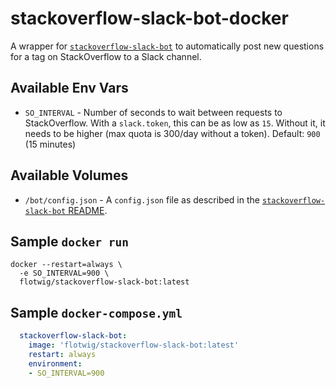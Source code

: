 # stackoverflow-slack-bot-docker

A wrapper for [`stackoverflow-slack-bot`][stackoverflow-slack-bot] to automatically post new questions for a tag on StackOverflow to a Slack channel.

## Available Env Vars

* `SO_INTERVAL` - Number of seconds to wait between requests to StackOverflow. With a `slack.token`, this can be as low as `15`. Without it, it needs to be higher (max quota is 300/day without a token). Default: `900` (15 minutes)

## Available Volumes

* `/bot/config.json` - A `config.json` file as described in the [`stackoverflow-slack-bot` README][stackoverflow-slack-bot].

## Sample `docker run`

```shell
docker --restart=always \
  -e SO_INTERVAL=900 \
  flotwig/stackoverflow-slack-bot:latest
```

## Sample `docker-compose.yml`

```yml
  stackoverflow-slack-bot:
    image: 'flotwig/stackoverflow-slack-bot:latest'
    restart: always
    environment:
    - SO_INTERVAL=900
```

[stackoverflow-slack-bot]: https://github.com/ldez/stackoverflow-slack-bot

